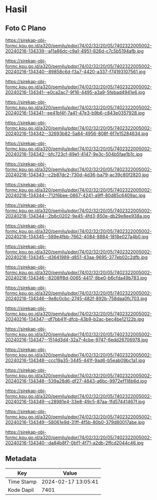 # Hasil

## Foto C Plano

https://sirekap-obj-formc.kpu.go.id/a320/pemilu/pdpr/74/02/32/20/05/7402322005002-20240216-134339--a11a86dc-c9a1-4951-826d-c7c5b5194afb.jpg

https://sirekap-obj-formc.kpu.go.id/a320/pemilu/pdpr/74/02/32/20/05/7402322005002-20240216-134340--89858c6d-f3a7-4420-a337-f74193107561.jpg

https://sirekap-obj-formc.kpu.go.id/a320/pemilu/pdpr/74/02/32/20/05/7402322005002-20240216-134341--e0ca2ac7-9f16-4495-a3a9-5febad4941e6.jpg

https://sirekap-obj-formc.kpu.go.id/a320/pemilu/pdpr/74/02/32/20/05/7402322005002-20240216-134341--ee41bf4f-7a41-47e3-b9b6-c843e0357928.jpg

https://sirekap-obj-formc.kpu.go.id/a320/pemilu/pdpr/74/02/32/20/05/7402322005002-20240216-134342--32693b82-5a84-4956-808f-6f7e15284634.jpg

https://sirekap-obj-formc.kpu.go.id/a320/pemilu/pdpr/74/02/32/20/05/7402322005002-20240216-134342--bfc723cf-89e1-4147-9e3c-504b5fae1b1c.jpg

https://sirekap-obj-formc.kpu.go.id/a320/pemilu/pdpr/74/02/32/20/05/7402322005002-20240216-134343--c2b87dc2-730d-4d36-ba79-ac39c80f2820.jpg

https://sirekap-obj-formc.kpu.go.id/a320/pemilu/pdpr/74/02/32/20/05/7402322005002-20240216-134344--712f6bee-0867-4241-a9ff-80d85c6409ac.jpg

https://sirekap-obj-formc.kpu.go.id/a320/pemilu/pdpr/74/02/32/20/05/7402322005002-20240216-134344--2b6c0202-9e45-4fd3-850e-db29e8ee938a.jpg

https://sirekap-obj-formc.kpu.go.id/a320/pemilu/pdpr/74/02/32/20/05/7402322005002-20240216-134345--589e4fbb-7662-4084-8884-1818e027a4b0.jpg

https://sirekap-obj-formc.kpu.go.id/a320/pemilu/pdpr/74/02/32/20/05/7402322005002-20240216-134345--d3641989-d851-43aa-9695-377eb02c2dfb.jpg

https://sirekap-obj-formc.kpu.go.id/a320/pemilu/pdpr/74/02/32/20/05/7402322005002-20240216-134346--8208ff8d-0065-4417-8be0-b6cfda49b783.jpg

https://sirekap-obj-formc.kpu.go.id/a320/pemilu/pdpr/74/02/32/20/05/7402322005002-20240216-134346--9e8c0cbc-2745-482f-892b-758daa0fc703.jpg

https://sirekap-obj-formc.kpu.go.id/a320/pemilu/pdpr/74/02/32/20/05/7402322005002-20240216-134347--df7bb41f-dfcb-43b9-b2ac-bec4be12122b.jpg

https://sirekap-obj-formc.kpu.go.id/a320/pemilu/pdpr/74/02/32/20/05/7402322005002-20240216-134347--1514d3d4-32a7-4cbe-9747-6edd26706978.jpg

https://sirekap-obj-formc.kpu.go.id/a320/pemilu/pdpr/74/02/32/20/05/7402322005002-20240216-134348--ccc19a35-3445-441f-9ad6-b5eab09bc1a1.jpg

https://sirekap-obj-formc.kpu.go.id/a320/pemilu/pdpr/74/02/32/20/05/7402322005002-20240216-134348--539a28d6-df27-4843-a6bc-9972ef118b6d.jpg

https://sirekap-obj-formc.kpu.go.id/a320/pemilu/pdpr/74/02/32/20/05/7402322005002-20240216-134349--c28981e4-33e8-49c5-87aa-1fd57441467f.jpg

https://sirekap-obj-formc.kpu.go.id/a320/pemilu/pdpr/74/02/32/20/05/7402322005002-20240216-134349--58061e9d-31ff-4f5b-80b0-379d80017abe.jpg

https://sirekap-obj-formc.kpu.go.id/a320/pemilu/pdpr/74/02/32/20/05/7402322005002-20240216-134340--da84b8f7-0bf1-4f71-a2db-2ffcd2044c46.jpg


## Metadata

| Key        | Value               |
| ---------- | ------------------- |
| Time Stamp | 2024-02-17 13:05:41 |
| Kode Dapil | 7401                |



